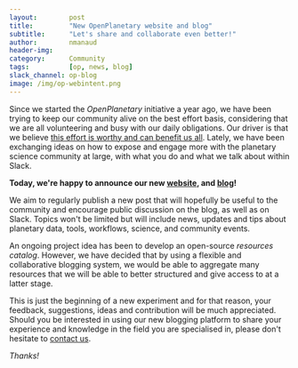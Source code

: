 ```yaml
---
layout:        post
title:         "New OpenPlanetary website and blog"
subtitle:      "Let's share and collaborate even better!"
author:        nmanaud
header-img:
category:      Community
tags:          [op, news, blog]
slack_channel: op-blog
image: /img/op-webintent.png
---
```


Since we started the *OpenPlanetary* initiative a year ago, we have been trying to keep our community alive on the best effort basis, considering that we are all volunteering and busy with our daily obligations. Our driver is that we believe [this effort is worthy and can benefit us all](http://openplanetary.co/blog/community/why-openplanetary.html). Lately, we have been exchanging ideas on how to expose and engage more with the planetary science community at large, with what you do and what we talk about within Slack.

**Today, we're happy to announce our new [website](http://openplanetary.co), and [blog](http://openplanetary.co/blog)!**

We aim to regularly publish a new post that will hopefully be useful to the community and encourage public discussion on the blog, as well as on Slack. Topics won't be limited but will include news, updates and tips about planetary data, tools, workflows, science, and community events.

An ongoing project idea has been to develop an open-source *resources catalog*. However, we have decided that by using a flexible and collaborative blogging system, we would be able to aggregate many resources that we will be able to better structured and give access to at a latter stage.

This is just the beginning of a new experiment and for that reason, your feedback, suggestions, ideas and contribution will be much appreciated. Should you be interested in using our new blogging platform to share your experience and knowledge in the field you are specialised in, please don't hesitate to [contact us](http://openplanetary.co/about).

*Thanks!*
